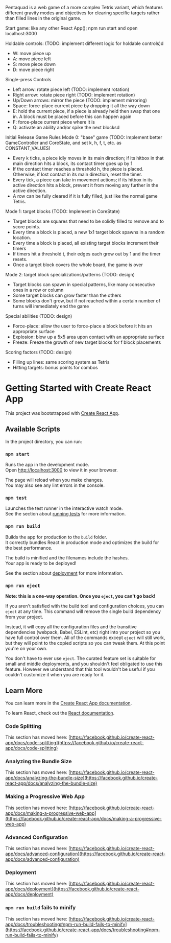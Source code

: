 Pentaquad is a web game of a more complex Tetris variant, which features different gravity modes and objectives for clearing
specific targets rather than filled lines in the original game.

Start game: like any other React App(); npm run start and open localhost:3000

Holdable controls: (TODO: implement different logic for holdable controls)d
- W: move piece up
- A: move piece left
- S: move piece down
- D: move piece right

Single-press Controls
- Left arrow: rotate piece left (TODO: implement rotation)
- Right arrow: rotate piece right (TODO: implement rotation)
- Up/Down arrows: mirror the piece (TODO: implement mirroring)
- Space: force-place current piece by dropping it all the way down
- E: hold the current piece, if a piece is already held then swap that one in. A block must be placed before this can happen again
- F: force-place current piece where it is
- Q: activate an ability and/or spike the next blocksd

Initial Release Game Rules 
Mode 0: "base" game (TODO: Implement better GameController and CoreState, and set k, h, f, t, etc. as CONSTANT_VALUES)
- Every k ticks, a piece idly moves in its main direction; if its hitbox in that main direction hits a block, its contact timer goes up by 1
- If the contact timer reaches a threshold h, the piece is placed. Otherwise, if lost contact in its main direction, reset the timer.
- Every tick, a piece can take in movement actions; if its hitbox in its active direction hits a block, prevent it from moving any further in the active direction.
- A row can be fully cleared if it is fully filled, just like the normal game Tetris.

Mode 1: target blocks (TODO: Implement in CoreState)
- Target blocks are squares that need to be solidly filled to remove and to score points.
- Every time a block is placed, a new 1x1 target block spawns in a random location.
- Every time a block is placed, all existing target blocks increment their timers
- If timers hit a threshold t, their edges each grow out by 1 and the timer resets. 
- Once a target block covers the whole board, the game is over

Mode 2: target block specializations/patterns (TODO: design)
- Target blocks can spawn in special patterns, like many consecutive ones in a row or column
- Some target blocks can grow faster than the others
- Some blocks don't grow, but if not reached within a certain number of turns will immediately end the game

Special abilities (TODO: design)
- Force-place: allow the user to force-place a block before it hits an appropriate surface
- Explosion: blow up a 5x5 area upon contact with an appropriate surface
- Freeze: Freeze the growth of new target blocks for f block placements

Scoring factors (TODO: design)
- Filling up lines: same scoring system as Tetris
- Hitting targets: bonus points for combos


# Getting Started with Create React App

This project was bootstrapped with [Create React App](https://github.com/facebook/create-react-app).

## Available Scripts

In the project directory, you can run:

### `npm start`

Runs the app in the development mode.\
Open [http://localhost:3000](http://localhost:3000) to view it in your browser.

The page will reload when you make changes.\
You may also see any lint errors in the console.

### `npm test`

Launches the test runner in the interactive watch mode.\
See the section about [running tests](https://facebook.github.io/create-react-app/docs/running-tests) for more information.

### `npm run build`

Builds the app for production to the `build` folder.\
It correctly bundles React in production mode and optimizes the build for the best performance.

The build is minified and the filenames include the hashes.\
Your app is ready to be deployed!

See the section about [deployment](https://facebook.github.io/create-react-app/docs/deployment) for more information.

### `npm run eject`

**Note: this is a one-way operation. Once you `eject`, you can't go back!**

If you aren't satisfied with the build tool and configuration choices, you can `eject` at any time. This command will remove the single build dependency from your project.

Instead, it will copy all the configuration files and the transitive dependencies (webpack, Babel, ESLint, etc) right into your project so you have full control over them. All of the commands except `eject` will still work, but they will point to the copied scripts so you can tweak them. At this point you're on your own.

You don't have to ever use `eject`. The curated feature set is suitable for small and middle deployments, and you shouldn't feel obligated to use this feature. However we understand that this tool wouldn't be useful if you couldn't customize it when you are ready for it.

## Learn More

You can learn more in the [Create React App documentation](https://facebook.github.io/create-react-app/docs/getting-started).

To learn React, check out the [React documentation](https://reactjs.org/).

### Code Splitting

This section has moved here: [https://facebook.github.io/create-react-app/docs/code-splitting](https://facebook.github.io/create-react-app/docs/code-splitting)

### Analyzing the Bundle Size

This section has moved here: [https://facebook.github.io/create-react-app/docs/analyzing-the-bundle-size](https://facebook.github.io/create-react-app/docs/analyzing-the-bundle-size)

### Making a Progressive Web App

This section has moved here: [https://facebook.github.io/create-react-app/docs/making-a-progressive-web-app](https://facebook.github.io/create-react-app/docs/making-a-progressive-web-app)

### Advanced Configuration

This section has moved here: [https://facebook.github.io/create-react-app/docs/advanced-configuration](https://facebook.github.io/create-react-app/docs/advanced-configuration)

### Deployment

This section has moved here: [https://facebook.github.io/create-react-app/docs/deployment](https://facebook.github.io/create-react-app/docs/deployment)

### `npm run build` fails to minify

This section has moved here: [https://facebook.github.io/create-react-app/docs/troubleshooting#npm-run-build-fails-to-minify](https://facebook.github.io/create-react-app/docs/troubleshooting#npm-run-build-fails-to-minify)
